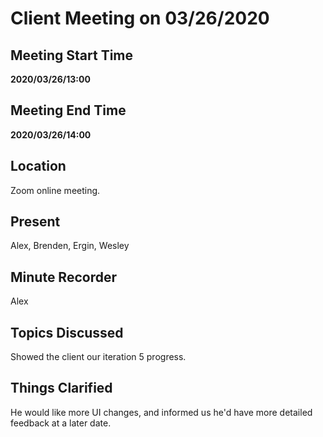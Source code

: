 # Client Meeting on 03/26/2020

## Meeting Start Time

**2020/03/26/13:00**

## Meeting End Time

**2020/03/26/14:00**

## Location

Zoom online meeting.

## Present

Alex, Brenden, Ergin, Wesley

## Minute Recorder

Alex

## Topics Discussed

Showed the client our iteration 5 progress.

## Things Clarified

He would like more UI changes, and informed us he'd have more detailed feedback at a later date.